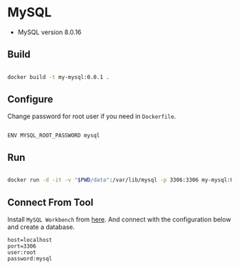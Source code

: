 # MySQL

- MySQL version 8.0.16

## Build

```sh

docker build -t my-mysql:0.0.1 .

```

## Configure

Change password for root user if you need in `Dockerfile`.


 ```

 ENV MYSQL_ROOT_PASSWORD mysql

 ```


## Run

```sh

docker run -d -it -v "$PWD/data":/var/lib/mysql -p 3306:3306 my-mysql:0.0.1

```
## Connect From Tool

Install `MySQL Workbench` from [here](https://www.mysql.com/jp/downloads/).
And connect with the configuration below and create a database.


```
host=localhost
port=3306
user:root
password:mysql
```
